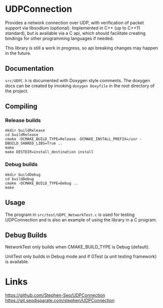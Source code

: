 # UDPConnection

Provides a network connection over UDP, with verification of packet support via
libsodium (optional). Implemented in C++ (up to C++11 standard), but is
available via a C api, which should facilitate creating bindings for other
programming languages if needed.

This library is still a work in progress, so api breaking changes may happen
in the future.

## Documentation

`src/UDPC.h` is documented with Doxygen style comments. The doxygen docs can be
created by invoking `doxygen Doxyfile` in the root directory of the project.

## Compiling

### Release builds

    mkdir buildRelease
    cd buildRelease
    cmake -DCMAKE_BUILD_TYPE=Release -DCMAKE_INSTALL_PREFIX=/usr -DBUILD_SHARED_LIBS=True ..
    make
    make DESTDIR=install_destination install

### Debug builds

    mkdir buildDebug
    cd buildDebug
    cmake -DCMAKE_BUILD_TYPE=Debug ..
    make

## Usage

The program in `src/test/UDPC_NetworkTest.c` is used for testing UDPConnection
and is also an example of using the library in a C program.

## Debug Builds

NetworkTest only builds when CMAKE\_BUILD\_TYPE is Debug (default).

UnitTest only builds in Debug mode and if GTest (a unit testing framework) is
available.

# Links
https://github.com/Stephen-Seo/UDPConnection  
https://git.seodisparate.com/stephen/UDPConnection

